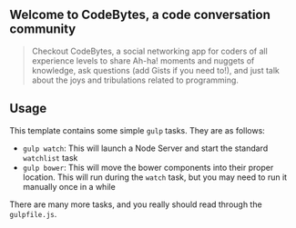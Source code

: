 ## Welcome to CodeBytes, a code conversation community

> Checkout CodeBytes, a social networking app for coders of all experience levels to share Ah-ha! moments and nuggets of knowledge, ask questions (add Gists if you need to!), and just talk about the joys and tribulations related to programming.

## Usage

This template contains some simple `gulp` tasks. They are as follows:


- `gulp watch`: This will launch a Node Server and start the standard `watchlist` task
- `gulp bower`: This will move the bower components into their proper location. This will run during the `watch` task, but you may need to run it manually once in a while

There are many more tasks, and you really should read through the `gulpfile.js`.
